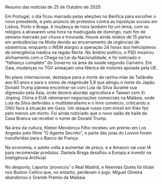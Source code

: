 Resumo das notícias de 25 de Outubro de 2025:

Em Portugal, o dia ficou marcado pelas eleições no Benfica para escolher o novo presidente, e pelo anúncio de protestos contra as injustiças sociais em Lisboa, Porto e Braga. A mudança de hora também foi um tema, com os relógios a atrasarem uma hora na madrugada de domingo, num fim de semana marcado por chuva e trovoada. Houve ainda relatos de 15 partos em ambulâncias na Moita devido ao encerramento de urgências de obstetrícia, enquanto o INEM alargou a operação 24 horas dos helicópteros de emergência médica na região Norte. No âmbito político, o PSD mostrou alinhamento com o Chega na Lei da Nacionalidade, e foi noticiado o "falhanço completo" do Governo na área da saúde segundo Carneiro. Em Gaia, mudanças no TGV ameaçam uma fábrica de motores apoiada pela UE.

No plano internacional, destaque para a morte da rainha-mãe da Tailândia aos 93 anos e para o sismo de magnitude 5,8 que atingiu o norte do Japão. Donald Trump planeia encontrar-se com Lula da Silva durante sua digressão pela Ásia, onde deverá abordar agricultura e Taiwan com Xi Jinping. China e EUA retomaram negociações comerciais na Malásia, onde Lula da Silva defendeu o multilateralismo e o livre comércio, criticando a ONU face à situação em Gaza. Um ataque russo com míssil em Kiev fez pelo menos um morto. Foi ainda noticiado que o novo salão de baile da Casa Branca vai receber o nome de Donald Trump.

Na área da cultura, Kleber Mendonça Filho recebeu um prémio em Los Angeles pelo filme "O Agente Secreto", e parte das joias do Louvre foram transferidas para o Banco de França.

Na economia, o azeite volta a aumentar de preço, e a Amazon vai usar IA para recomendar produtos. Daniela Braga desafiou a Europa a investir na Inteligência Artificial.

No desporto, Laporta 'provocou' o Real Madrid, e Neemias Queta foi titular nos Boston Celtics que, no entanto, perderam o jogo. Miguel Oliveira abandonou o Grande Prémio da Malásia.
